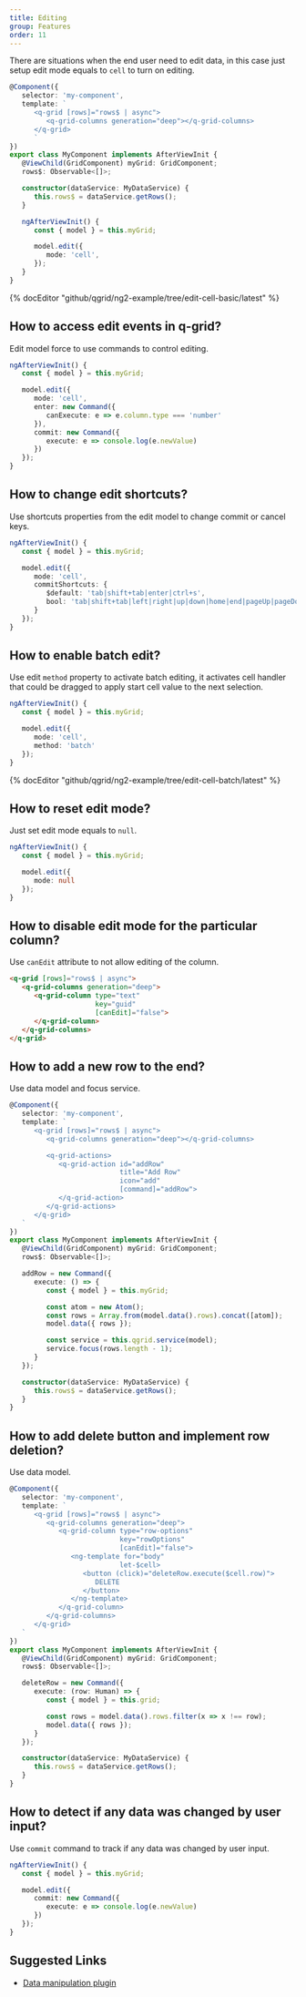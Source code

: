 ```yaml
---
title: Editing
group: Features
order: 11
---
```


There are situations when the end user need to edit data, in this case just setup edit mode equals to `cell` to turn on editing.

```typescript
@Component({
   selector: 'my-component',
   template: `
      <q-grid [rows]="rows$ | async">
         <q-grid-columns generation="deep"></q-grid-columns>
      </q-grid>
      `
})
export class MyComponent implements AfterViewInit {
   @ViewChild(GridComponent) myGrid: GridComponent;   
   rows$: Observable<[]>;

   constructor(dataService: MyDataService) {
      this.rows$ = dataService.getRows();
   }

   ngAfterViewInit() {
      const { model } = this.myGrid;

      model.edit({
         mode: 'cell',
      });
   }
}
```

{% docEditor "github/qgrid/ng2-example/tree/edit-cell-basic/latest" %}

## How to access edit events in q-grid?

Edit model force to use commands to control editing.

```typescript
ngAfterViewInit() {
   const { model } = this.myGrid;

   model.edit({
      mode: 'cell',
      enter: new Command({
         canExecute: e => e.column.type === 'number'
      }),
      commit: new Command({
         execute: e => console.log(e.newValue)
      })
   });
}
```

## How to change edit shortcuts?

Use shortcuts properties from the edit model to change commit or cancel keys.

```typescript
ngAfterViewInit() {
   const { model } = this.myGrid;

   model.edit({
      mode: 'cell',
      commitShortcuts: {
         $default: 'tab|shift+tab|enter|ctrl+s',
         bool: 'tab|shift+tab|left|right|up|down|home|end|pageUp|pageDown'
      }
   });
}
```

## How to enable batch edit?

Use edit `method` property to activate batch editing, it activates cell handler that could be dragged to apply start cell value to the next selection.

```typescript
ngAfterViewInit() {
   const { model } = this.myGrid;

   model.edit({
      mode: 'cell',
      method: 'batch'
   });
}
```

{% docEditor "github/qgrid/ng2-example/tree/edit-cell-batch/latest" %}

## How to reset edit mode?

Just set edit mode equals to `null`.

```typescript
ngAfterViewInit() {
   const { model } = this.myGrid;

   model.edit({
      mode: null
   });
}
```

## How to disable edit mode for the particular column?

Use `canEdit` attribute to not allow editing of the column.

```html
<q-grid [rows]="rows$ | async">
   <q-grid-columns generation="deep">
      <q-grid-column type="text" 
                     key="guid" 
                     [canEdit]="false">
      </q-grid-column>
   </q-grid-columns>
</q-grid>
```

## How to add a new row to the end?

Use data model and focus service.

```typescript
@Component({
   selector: 'my-component',
   template: `
      <q-grid [rows]="rows$ | async">
         <q-grid-columns generation="deep"></q-grid-columns>         

         <q-grid-actions>
            <q-grid-action id="addRow"
                           title="Add Row"
                           icon="add"
                           [command]="addRow">
            </q-grid-action>
         </q-grid-actions>
      </q-grid>
   `
})
export class MyComponent implements AfterViewInit {
   @ViewChild(GridComponent) myGrid: GridComponent;   
   rows$: Observable<[]>;

   addRow = new Command({
      execute: () => {
         const { model } = this.myGrid;

         const atom = new Atom();
         const rows = Array.from(model.data().rows).concat([atom]);
         model.data({ rows });

         const service = this.qgrid.service(model);
         service.focus(rows.length - 1);
      }
   });

   constructor(dataService: MyDataService) {
      this.rows$ = dataService.getRows();
   }
}
```

## How to add delete button and implement row deletion?

Use data model.

```typescript
@Component({
   selector: 'my-component',
   template: `
      <q-grid [rows]="rows$ | async">
         <q-grid-columns generation="deep">
            <q-grid-column type="row-options"
                           key="rowOptions"					         
                           [canEdit]="false">
               <ng-template for="body"
                           let-$cell>
                  <button (click)="deleteRow.execute($cell.row)">
                     DELETE
                  </button>
               </ng-template>
            </q-grid-column>
         </q-grid-columns>         
      </q-grid>
   `
})
export class MyComponent implements AfterViewInit {
   @ViewChild(GridComponent) myGrid: GridComponent;   
   rows$: Observable<[]>;

   deleteRow = new Command({
      execute: (row: Human) => {
         const { model } = this.grid;

         const rows = model.data().rows.filter(x => x !== row);
         model.data({ rows });
      }
   });

   constructor(dataService: MyDataService) {
      this.rows$ = dataService.getRows();
   }
}
```

## How to detect if any data was changed by user input?

Use `commit` command to track if any data was changed by user input.

```typescript
ngAfterViewInit() {
   const { model } = this.myGrid;

   model.edit({
      commit: new Command({
         execute: e => console.log(e.newValue)
      })
   });
}
```

## Suggested Links

* [Data manipulation plugin](/plugin/data-manipulation.md)